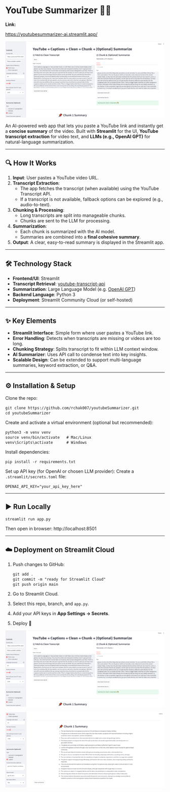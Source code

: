 # YouTube Summarizer 🎥📝



**Link:**

https://youtubesummarizer-ai.streamlit.app/



![image-20250919105609282](./Images/image-20250919105609282.png)



An AI-powered web app that lets you paste a YouTube link and instantly get a **concise summary** of the video.
 Built with **Streamlit** for the UI, **YouTube transcript extraction** for video text, and **LLMs (e.g., OpenAI GPT)** for natural-language summarization.

------

## 🔍 How It Works

1. **Input**: User pastes a YouTube video URL.
2. **Transcript Extraction**:
   - The app fetches the transcript (when available) using the YouTube Transcript API.
   - If a transcript is not available, fallback options can be explored (e.g., audio-to-text).
3. **Chunking & Processing**:
   - Long transcripts are split into manageable chunks.
   - Chunks are sent to the LLM for processing.
4. **Summarization**:
   - Each chunk is summarized with the AI model.
   - Summaries are combined into a **final cohesive summary**.
5. **Output**: A clear, easy-to-read summary is displayed in the Streamlit app.

------

## 🛠️ Technology Stack

- **Frontend/UI**: Streamlit
- **Transcript Retrieval**: [youtube-transcript-api](https://pypi.org/project/youtube-transcript-api/)
- **Summarization**: Large Language Model (e.g. [OpenAI GPT](https://platform.openai.com/))
- **Backend Language**: Python 3
- **Deployment**: Streamlit Community Cloud (or self-hosted)

------

## ✨ Key Elements

- **Streamlit Interface**: Simple form where user pastes a YouTube link.
- **Error Handling**: Detects when transcripts are missing or videos are too long.
- **Chunking Strategy**: Splits transcript to fit within LLM context window.
- **AI Summarizer**: Uses API call to condense text into key insights.
- **Scalable Design**: Can be extended to support multi-language summaries, keyword extraction, or Q&A.

------

## ⚙️ Installation & Setup

Clone the repo:

```
git clone https://github.com/rchak007/youtubeSummarizer.git
cd youtubeSummarizer
```

Create and activate a virtual environment (optional but recommended):

```
python3 -m venv venv
source venv/bin/activate   # Mac/Linux
venv\Scripts\activate      # Windows
```

Install dependencies:

```
pip install -r requirements.txt
```

Set up API key (for OpenAI or chosen LLM provider):
 Create a `.streamlit/secrets.toml` file:

```
OPENAI_API_KEY="your_api_key_here"
```

------

## ▶️ Run Locally

```
streamlit run app.py
```

Then open in browser: http://localhost:8501

------

## ☁️ Deployment on Streamlit Cloud

1. Push changes to GitHub:

   ```
   git add .
   git commit -m "ready for Streamlit Cloud"
   git push origin main
   ```

2. Go to Streamlit Cloud.

3. Select this repo, branch, and `app.py`.

4. Add your API keys in **App Settings → Secrets**.

5. Deploy 🚀





![image-20250919105609282](./Images/image-20250919105609282.png)



![image-20250919105630652](./Images/image-20250919105630652.png)









